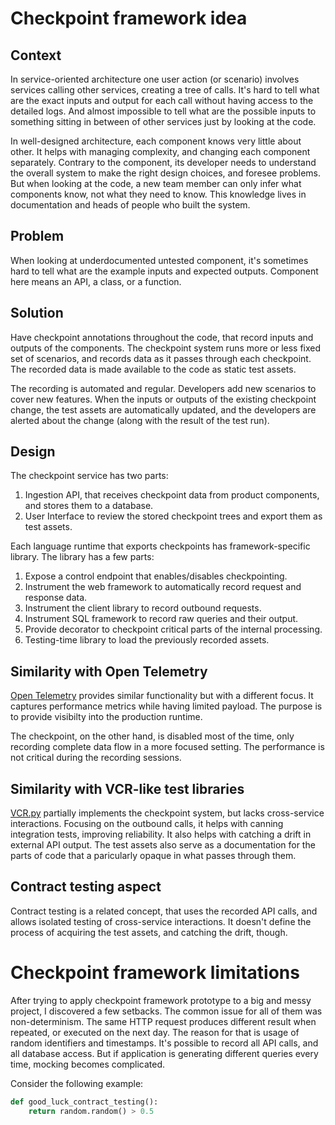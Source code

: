 # Checkpoint framework idea

## Context

In service-oriented architecture one user action (or scenario)
involves services calling other services, creating a tree of calls.
It's hard to tell what are the exact inputs and output for each call
without having access to the detailed logs.
And almost impossible to tell what are the possible inputs to something
sitting in between of other services just by looking at the code.

In well-designed architecture, each component knows very little about other.
It helps with managing complexity, and changing each component separately.
Contrary to the component, its developer needs to understand the overall system
to make the right design choices, and foresee problems.
But when looking at the code, a new team member can only infer what components know,
not what they need to know.
This knowledge lives in documentation and heads of people who built the system.

## Problem

When looking at underdocumented untested component,
it's sometimes hard to tell what are the example inputs and expected outputs.
Component here means an API, a class, or a function.

## Solution

Have checkpoint annotations throughout the code, that record inputs and outputs of the components.
The checkpoint system runs more or less fixed set of scenarios, and records data as it passes through each checkpoint.
The recorded data is made available to the code as static test assets.

The recording is automated and regular.
Developers add new scenarios to cover new features.
When the inputs or outputs of the existing checkpoint change, the test assets are automatically updated, and the developers are alerted about the change (along with the result of the test run).

## Design

The checkpoint service has two parts:

1. Ingestion API, that receives checkpoint data from product components, and stores them to a database.
2. User Interface to review the stored checkpoint trees and export them as test assets.

Each language runtime that exports checkpoints has framework-specific library.
The library has a few parts:

1. Expose a control endpoint that enables/disables checkpointing.
2. Instrument the web framework to automatically record request and response data.
3. Instrument the client library to record outbound requests.
4. Instrument SQL framework to record raw queries and their output.
5. Provide decorator to checkpoint critical parts of the internal processing.
6. Testing-time library to load the previously recorded assets.

## Similarity with Open Telemetry

[Open Telemetry](https://opentelemetry.io/docs/what-is-opentelemetry/) provides similar functionality but with a different focus.
It captures performance metrics while having limited payload.
The purpose is to provide visibilty into the production runtime.

The checkpoint, on the other hand, is disabled most of the time,
only recording complete data flow in a more focused setting.
The performance is not critical during the recording sessions.

## Similarity with VCR-like test libraries

[VCR.py](https://vcrpy.readthedocs.io/en/latest/) partially implements the checkpoint system,
but lacks cross-service interactions.
Focusing on the outbound calls, it helps with canning integration tests, improving reliability.
It also helps with catching a drift in external API output.
The test assets also serve as a documentation for the parts of code that a paricularly opaque in what passes through them.

## Contract testing aspect

Contract testing is a related concept, that uses the recorded API calls, and allows isolated testing of cross-service interactions.
It doesn't define the process of acquiring the test assets, and catching the drift, though.

# Checkpoint framework limitations

After trying to apply checkpoint framework prototype to a big and messy project, I discovered a few setbacks.
The common issue for all of them was non-determinism.
The same HTTP request produces different result when repeated, or executed on the next day.
The reason for that is usage of random identifiers and timestamps.
It's possible to record all API calls, and all database access.
But if application is generating different queries every time, mocking becomes complicated.

Consider the following example:

```python
def good_luck_contract_testing():
    return random.random() > 0.5
```
